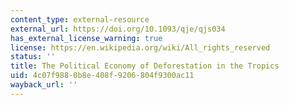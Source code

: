 ```yaml
---
content_type: external-resource
external_url: https://doi.org/10.1093/qje/qjs034
has_external_license_warning: true
license: https://en.wikipedia.org/wiki/All_rights_reserved
status: ''
title: The Political Economy of Deforestation in the Tropics
uid: 4c07f988-0b8e-408f-9206-804f9300ac11
wayback_url: ''
---
```

